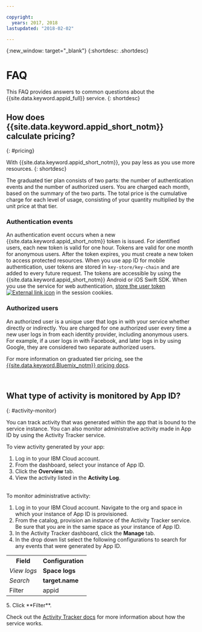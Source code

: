 ```yaml
---

copyright:
  years: 2017, 2018
lastupdated: "2018-02-02"

---
```

{:new_window: target="_blank"}
{:shortdesc: .shortdesc}


# FAQ

This FAQ provides answers to common questions about the {{site.data.keyword.appid_full}} service.
{: shortdesc}


## How does {{site.data.keyword.appid_short_notm}} calculate pricing?
{: #pricing}

With {{site.data.keyword.appid_short_notm}}, you pay less as you use more resources.
{: shortdesc}

The graduated tier plan consists of two parts: the number of authentication events and the number of authorized users. You are charged each month, based on the summary of the two parts. The total price is the cumulative charge for each level of usage, consisting of your quantity multiplied by the unit price at that tier.

### Authentication events

An authentication event occurs when a new {{site.data.keyword.appid_short_notm}} token is issued. For identified users, each new token is valid for one hour. Tokens are valid for one month for anonymous users. After the token expires, you must create a new token to access protected resources. When you use app ID for mobile authentication, user tokens are stored in `key-store/key-chain` and are added to every future request. The tokens are accessible by using the {{site.data.keyword.appid_short_notm}} Android or iOS Swift SDK. When you use the service for web authentication, <a href="https://github.com/ibm-cloud-security/appid-serversdk-nodejs" target="_blank">store the user token <img src="../../icons/launch-glyph.svg" alt="External link icon"></a> in the session cookies.

### Authorized users

An authorized user is a unique user that logs in with your service whether directly or indirectly. You are charged for one authorized user every time a new user logs in from each identity provider, including anonymous users. For example, if a user logs in with Facebook, and later logs in by using Google, they are considered two separate authorized users.

For more information on graduated tier pricing, see the [{{site.data.keyword.Bluemix_notm}} pricing docs](/docs/billing-usage/how_charged.html#services).

</br>

## What type of activity is monitored by App ID?
{: #activity-monitor}

You can track activity that was generated within the app that is bound to the service instance. You can also monitor administrative activity made in App ID by using the Activity Tracker service.

To view activity generated by your app:

1. Log in to your IBM Cloud account.
2. From the dashboard, select your instance of App ID.
3. Click the **Overview** tab.
4. View the activity listed in the **Activity Log**.

</br>
To monitor administrative activity:

1. Log in to your IBM Cloud account. Navigate to the org and space in which your instance of App ID is provisioned.
2. From the catalog, provision an instance of the Activity Tracker service. Be sure that you are in the same space as your instance of App ID.
3. In the Activity Tracker dashboard, click the **Manage** tab.
4. In the drop down list select the following configurations to search for any events that were generated by App ID.
<table>
  <tr>
    <th> Field </th>
    <th> Configuration </th>
  </tr>
  <tr>
    <td><i>View logs</i></td>
    <td><b>Space logs</b></td>
  </tr>
  <tr>
    <td><i>Search</i></td>
    <td><b>target.name</b></td>
  </tr>
  <tr>
    <td>Filter</td>
    <td>appid</td>
  </tr>
</table>
5. Click **Filter**.

Check out the [Activity Tracker docs](/docs/services/cloud-activity-tracker/index.html) for more information about how the service works.
